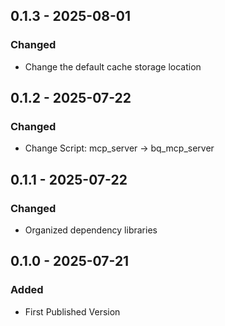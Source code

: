 ## 0.1.3 - 2025-08-01
### Changed
- Change the default cache storage location

## 0.1.2 - 2025-07-22
### Changed
- Change Script: mcp_server -> bq_mcp_server

## 0.1.1 - 2025-07-22
### Changed
- Organized dependency libraries

## 0.1.0 - 2025-07-21
### Added
- First Published Version